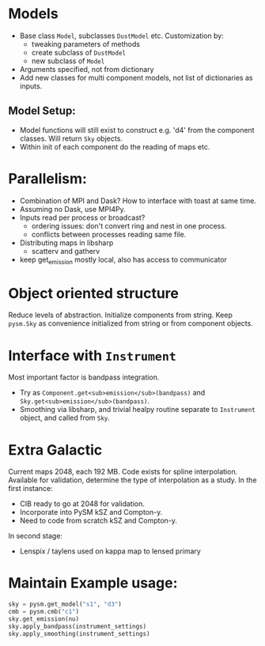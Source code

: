 # Models

  - Base class `Model`, subclasses `DustModel` etc. Customization
    by:
      - tweaking parameters of methods
      - create subclass of `DustModel`
      - new subclass of `Model`
  - Arguments specified, not from dictionary
  - Add new classes for multi component models, not list of dictionaries
    as inputs.

## Model Setup:

  - Model functions will still exist to construct e.g. 'd4' from the
    component classes. Will return `Sky` objects.
  - Within
    <span class="underline"><span class="underline">init</span></span>
    of each component do the reading of maps etc.

# Parallelism:

  - Combination of MPI and Dask? How to interface with toast at same
    time.
  - Assuming no Dask, use MPI4Py.
  - Inputs read per process or broadcast?
      - ordering issues: don't convert ring and nest in one process.
      - conflicts between processes reading same file.
  - Distributing maps in libsharp
      - scatterv and gatherv
  - keep get<sub>emission</sub> mostly local, also has access to
    communicator

# Object oriented structure

Reduce levels of abstraction. Initialize components from string. Keep
`pysm.Sky` as convenience initialized from string or from component
objects.

# Interface with `Instrument`

Most important factor is bandpass integration.

  - Try as `Component.get<sub>emission</sub>(bandpass)` and
    `Sky.get<sub>emission</sub>(bandpass)`.
  - Smoothing via libsharp, and trivial healpy routine separate to
    `Instrument` object, and called from `Sky`.

# Extra Galactic

Current maps 2048, each 192 MB. Code exists for spline interpolation.
Available for validation, determine the type of interpolation as a
study. In the first instance:

  - CIB ready to go at 2048 for validation.
  - Incorporate into PySM kSZ and Compton-y.
  - Need to code from scratch kSZ and Compton-y.

In second stage:

  - Lenspix / taylens used on kappa map to lensed primary

# Maintain Example usage:

``` python
sky = pysm.get_model("s1", "d3")
cmb = pysm.cmb("c1")
sky.get_emission(nu)
sky.apply_bandpass(instrument_settings)
sky.apply_smoothing(instrument_settings)
```
